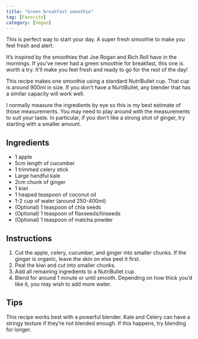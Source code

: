 ```yaml
---
title: "Green breakfast smoothie"
tag: [Favorite]
category: [Vegan]
---
```


<p class="lead">This is perfect way to start your day. A super fresh smoothie to make you feel fresh and alert.</p>

 It’s inspired by the smoothies that Joe Rogan and Rich Roll have in the mornings. If you’ve never had a green smoothie for breakfast, this one is worth a try. It’ll make you feel fresh and ready to go for the rest of the day!

This recipe makes one smoothie using a standard NutriBullet cup. That cup is around 900ml in size. If you don’t have a NurtiBullet, any blender that has a similar capacity will work well.

I normally measure the ingredients by eye so this is my best estimate of those measurements. You may need to play around with the measurements to suit your taste. In particular, if you don’t like a strong shot of ginger, try starting with a smaller amount.

## Ingredients

- 1 apple
- 5cm length of cucumber
- 1 trimmed celery stick
- Large handful kale
- 2cm chunk of ginger
- 1 kiwi
- 1 heaped teaspoon of coconut oil
- 1-2 cup of water (around 250-400ml)
- (Optional) 1 teaspoon of chia seeds
- (Optional) 1 teaspoon of flaxseeds/linseeds
- (Optional) 1 teaspoon of matcha powder

## Instructions

1. Cut the apple, celery, cucumber, and ginger into smaller chunks. If the ginger is organic, leave the skin on else peel it first.
2. Peal the kiwi and cut into smaller chunks.
3. Add all remaining ingredients to a NutriBullet cup.
4. Blend for around 1 minute or until smooth. Depending on how thick you’d like it, you may wish to add more water.

## Tips

This recipe works best with a powerful blender. Kale and Celery can have a stringy texture if they’re not blended enough. If this happens, try blending for longer.